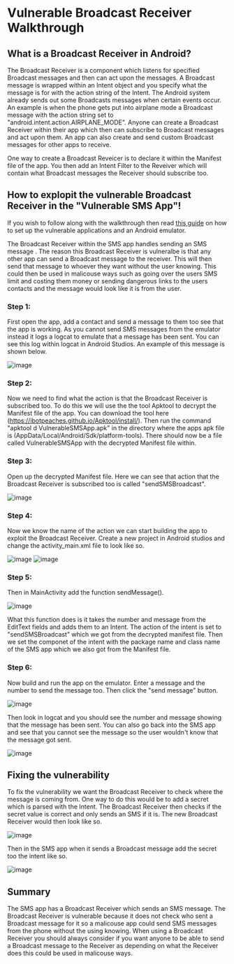 # Vulnerable Broadcast Receiver Walkthrough


## What is a Broadcast Receiver in Android?
The Broadcast Receiver is a component which listens for specified Broadcast messages and then can act upon the messages. A Broadcast message is wrapped within an Intent object and you specify what the message is for with the action string of the Intent. The Android system already sends out some Broadcasts messages when certain events occur. An example is when the phone gets put into airplane mode a Broadcast message with the action string set to "android.intent.action.AIRPLANE_MODE". Anyone can create a Broadcast Receiver within their app which then can subscribe to Broadcast messages and act upon them. An app can also create and send custom Broadcast messages for other apps to receive.


One way to create a Broadcast Reveicer is to declare it within the Manifest file of the app. You then add an Intent Filter to the Reveiver which will contain what Broadcast messages the Receiver should subscribe too.


## How to explopit the vulnerable Broadcast Receiver in the "Vulnerable SMS App"!
If you wish to follow along with the walkthrough then read [this guide](https://github.com/FraserGrandfield/VulnerableAndroidApplication/blob/main/Walkthroughs/SetUp.md) on how to set up the vulnerable applications and an Android emulator.

The Broadcast Receiver within the SMS app handles sending an SMS message . The reason this Broadcast Receiver is vulneralbe is that any other app can send a Broadcast message to the receiver. This will then send that message to whoever they want without the user knowing. This could then be used in malicouse ways such as going over the users SMS limit and costing them money or sending dangerous links to the users contacts and the message would look like it is from the user.


### Step 1:
First open the app, add a contact and send a message to them too see that the app is working. As you cannot send SMS messages from the emulator instead it logs a logcat to emulate that a message has been sent. You can see this log within logcat in Android Studios. An example of this message is shown below.


![image](https://user-images.githubusercontent.com/45278231/111521332-ef7cd080-8750-11eb-8ab4-864868601b60.png)


### Step 2:
Now we need to find what the action is that the Broadcast Receiver is subscribed too. To do this we will use the the tool Apktool to decrypt the Manifest file of the app. You can download the tool here (https://ibotpeaches.github.io/Apktool/install/). Then run the command "apktool d VulnerableSMSApp.apk" in the directory where the apps apk file is (AppData/Local/Android/Sdk/platform-tools). There should now be a file called VulnerableSMSApp with the decrypted Manifest file within.


### Step 3:
Open up the decrypted Manifest file. Here we can see that action that the Broadcast Receiver is subscribed too is called "sendSMSBroadcast".


![image](https://user-images.githubusercontent.com/45278231/111522377-1d164980-8752-11eb-8979-ca1e143d0da0.png)


### Step 4:
Now we know the name of the action we can start building the app to exploit the Broadcast Receiver. Create a new project in Android studios and change the activity_main.xml file to look like so.


![image](https://user-images.githubusercontent.com/45278231/111523151-d83ee280-8752-11eb-82cb-b9ac91a9f148.png)
![image](https://user-images.githubusercontent.com/45278231/111523176-e0971d80-8752-11eb-81fb-cd22e3ae4ae8.png)


### Step 5:
Then in MainActivity add the function sendMessage().


![image](https://user-images.githubusercontent.com/45278231/111523387-248a2280-8753-11eb-9c81-08f5dfa30c17.png)


What this function does is it takes the number and message from the EditText fields and adds them to an Intent. The action of the intent is set to "sendSMSBroadcast" which we got from the decrypted manifest file. Then we set the componet of the intent with the package name and class name of the SMS app which we also got from the Manifest file.


### Step 6:
Now build and run the app on the emulator. Enter a message and the number to send the message too. Then click the "send message" button.


![image](https://user-images.githubusercontent.com/45278231/111524411-4a63f700-8754-11eb-8032-1c93f0144268.png)


Then look in logcat and you should see the number and message showing that the message has been sent. You can also go back into the SMS app and see that you cannot see the message so the user wouldn't know that the message got sent.


![image](https://user-images.githubusercontent.com/45278231/111524601-8b5c0b80-8754-11eb-9308-333e1a3eb539.png)


## Fixing the vulnerability
To fix the vulnerability we want the Broadcast Receiver to check where the message is coming from. One way to do this would be to add a secret which is parsed with the Intent. The Broadcast Receiver then checks if the secret value is correct and only sends an SMS if it is. The new Broadcast Receiver would then look like so.


![image](https://user-images.githubusercontent.com/45278231/111525999-18ec2b00-8756-11eb-8814-d00f02c9c206.png)


Then in the SMS app when it sends a Broadcast message add the secret too the intent like so.

![image](https://user-images.githubusercontent.com/45278231/111526172-4e911400-8756-11eb-9ab6-ed277ad59a33.png)


## Summary
The SMS app has a Broadcast Receiver which sends an SMS message. The Broadcast Receiver is vulnerable because it does not check who sent a Broadcast message for it so a malicouse app could send SMS messages from the phone without the using knowing. When using a Broadcast Receiver you should always consider if you want anyone to be able to send a Broadcast message to the Receiver as depending on what the Receiver does this could be used in malicouse ways.
